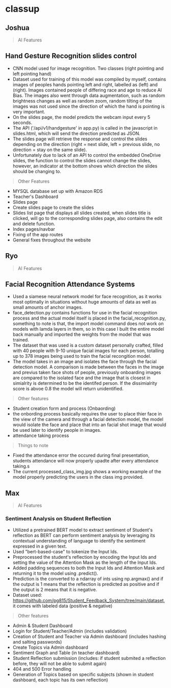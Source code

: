 # classup
## Joshua
>AI Features
## Hand Gesture Recognition slides control
- CNN model used for image recognition. Two classes (right pointing and left pointing hand)
- Dataset used for training of this model was compiled by myself, contains images of peoples hands pointing left and right, labelled as (left) and (right).
Images contained people of differing race and age to reduce AI Bias. The images also went through data augmentation, such as random brightness changes as well as random zoom, random tilting of the images was not used since the direction of which the hand is pointing is very important.
- On the slides page, the model predicts the webcam input every 5 seconds. 
- The API ('/api/v1/handgesture' in app.py) is called in the javascript in slides.html, which will send the direction predicted as JSON.
- The slides page will retrieve the response and control the slides depending on the direction (right = next slide, left = previous slide, no direction = stay on the same slide).
- Unfortunately due to lack of an API to control the embedded OneDrive slides, the function to control the slides cannot change the slides, however, an indicator at the bottom shows which direction the slides should be changing to.

> Other Features
- MYSQL database set up with Amazon RDS
- Teacher's Dashboard
- Slides page
- Create slides page to create the slides
- Slides list page that displays all slides created, when slides title is clicked, will go to the corresponding slides page, also contains the edit and delete function.
- Index pages/navbar
- Fixing of the app routes
- General fixes throughout the website

## Ryo
> AI Features
## Facial Recognition Attendance Systems
- Used a siamese neural network model for face recognition, as it works most optimally in situations without huge amounts of data as well as small amounts of anchor images.
- face_detection.py contains functions for use in the facial recognition process and the actual model itself is placed in the facial_recognition.py, something to note is that, the import model command does not work on models with lamda layers in them, so in this case I built the entire model back manually and imported the weights from the model that was trained.
- The dataset that was used is a custom dataset personally crafted, filled with 40 people with 9-10 unique facial images for each person, totalling up to 378 images being used to train the facial recongition model.
- The model takes in an image and isolates the face through the facial detection model. A comparison is made between the faces in the image and previus taken face shots of people, previously onboarding images are compared to the isolated face and the image that is closest in simialrity is determined to be the identifed person. If the dissimialrity score is abvoe 0.8 the model will return unidentified.

>Other features
- Student creation form and process (Onbaording)
- the onbording process basically requires the user to place thier face in the view of the camera and through a facial detection model, the model would isolate the face and place that into an facial shot image that would be used later to identify people in images.
- attendance taking process

>Things to note
- Fixed the attendance error the occured during final presentation, students attendance will now properly upadte after every attendance taking.s
- The current processed_class_img.jpg shows a working example of the model properly predicting the users in the class img provided.

## Max
> AI Features
### Sentiment Analysis on Student Reflection
- Utilized a pretrained BERT model to extract sentiment of Student's reflection as BERT can perform sentiment analysis by leveraging its contextual understanding of language to identify the sentiment expressed in a given text.
- Used "bert-based-case" to tokenize the Input Ids.
- Preprocessed the student's reflection by encoding the Input Ids and setting the value of the Attention Mask as the length of the Input Ids.
- Added padding sequences to both the Input Ids and Attention Mask and returning it to the model using .predict().
- Prediction is the converted to a ndarray of ints using np.argmax() and if the output is 1 means that the reflection is predicted as positive and if the output is 2 means that it is negative.
- Dataset used: https://github.com/pg815/Student_Feedback_System/tree/main/dataset, it comes with labeled data (positive & negative)

> Other features
- Admin & Student Dashboard
- Login for Student/Teacher/Admin (includes validation)
- Creation of Student and Teacher via Admin dashboard (includes hashing and salting passwords)
- Create Topics via Admin dashboard
- Sentiment Graph and Table (in teacher dashboard)
- Student Reflection submission (includes: if student submited a reflection before, they will not be able to submit again)
- 404 and 500 Error handling
- Generation of Topics based on specific subjects (shown in student dashboard, each topic has its own reflection)
